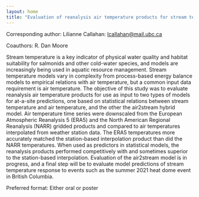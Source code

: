 ```yaml
---
layout: home
title: "Evaluation of reanalysis air temperature products for stream temperature modeling using statistical models and the hybrid air2stream model"
---
```



Corresponding author: Lilianne Callahan: lcallahan@mail.ubc.ca

Coauthors: R. Dan Moore 

Stream temperature is a key indicator of physical water quality and habitat suitability for salmonids and other cold-water species, and models are increasingly being used in aquatic resource management. Stream temperature models vary in complexity from process-based energy balance models to empirical relations with air temperature, but a common input data requirement is air temperature. The objective of this study was to evaluate reanalysis air temperature products for use as input to two types of models for at-a-site predictions, one based on statistical relations between stream temperature and air temperature, and the other the air2stream hybrid model. Air temperature time series were downscaled from the European Atmospheric Reanalysis 5 (ERA5) and the North American Regional Reanalysis (NARR) gridded products and compared to air temperatures interpolated from weather station data. The ERA5 temperatures more accurately matched the station-based interpolation product than did the NARR temperatures. When used as predictors in statistical models, the reanalysis products performed competitively with and sometimes superior to the station-based interpolation. Evaluation of the air2stream model is in progress, and a final step will be to evaluate model predictions of stream temperature response to events such as the summer 2021 heat dome event in British Columbia.

Preferred format: Either oral or poster
